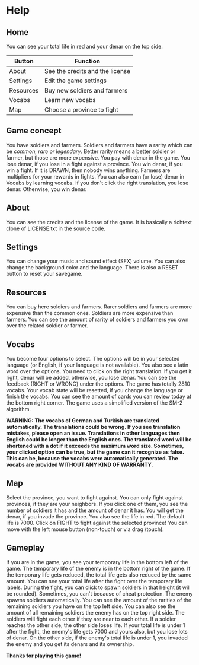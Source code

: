 # Help

## Home

You can see your total life in red and your denar on the top side.

| Button    | Function                        |
| --------- | ------------------------------- |
| About     | See the credits and the license |
| Settings  | Edit the game settings          |
| Resources | Buy new soldiers and farmers    |
| Vocabs    | Learn new vocabs                |
| Map       | Choose a province to fight      |

## Game concept

You have soldiers and farmers. Soldiers and farmers have a rarity which can be *common, rare or legendary*. Better rarity means a better soldier or farmer, but those are more expensive. You pay with denar in the game. You lose denar, if you lose in a fight against a province. You win denar, if you win a fight. If it is DRAWN, then nobody wins anything. Farmers are multipliers for your rewards in fights. You can also earn (or lose) denar in Vocabs by learning vocabs. If you don't click the right translation, you lose denar. Otherwise, you win denar.

## About

You can see the credits and the license of the game. It is basically a richtext clone of LICENSE.txt in the source code.

## Settings

You can change your music and sound effect (SFX) volume. You can also change the background color and the language. There is also a RESET button to reset your savegame.

## Resources

You can buy here soldiers and farmers. Rarer soldiers and farmers are more expensive than the common ones. Soldiers are more expensive than farmers. You can see the amount of rarity of soldiers and farmers you own over the related soldier or farmer.

## Vocabs

You become four options to select. The options will be in your selected language (or English, if your language is not available). You also see a latin word over the options. You need to click on the right translation. If you get it right, denar will be added, otherwise, you lose denar. You can see the feedback (RIGHT or WRONG) under the options. The game has totally 2810 vocabs. Your vocab state will be resetted, if you change the language or finish the vocabs. You can see the amount of cards you can review today at the bottom right corner. The game uses a simplified version of the SM-2 algorithm.

**WARNING: The vocabs of German and Turkish are translated automatically. The translations could be wrong. If you see translation mistakes, please open an issue. Translations in other languages then English could be longer than the English ones. The translated word will be shortened with a dot if it exceeds the maximum word size. Sometimes, your clicked option can be true, but the game can it recognize as false. This can be, because the vocabs were automatically generated. The vocabs are provided WITHOUT ANY KIND OF WARRANTY.**

## Map

Select the province, you want to fight against. You can only fight against provinces, if they are your neighbors. If you click one of them, you see the number of soldiers it has and the amount of denar it has. You will get the denar, if you invade the province. You also see the life in red. The default life is 7000. Click on FIGHT to fight against the selected province! You can move with the left mouse button (non-touch) or via drag (touch).

## Gameplay

If you are in the game, you see your temporary life in the bottom left of the game. The temporary life of the enemy is in the bottom right of the game. If the temporary life gets reduced, the total life gets also reduced by the same amount. You can see your total life after the fight over the temporary life labels. During the fight, you can click to spawn soldiers in that height (it will be rounded). Sometimes, you can't because of cheat protection. The enemy spawns soldiers automatically. You can see the amount of the rarities of the remaining soldiers you have on the top left side. You can also see the amount of all remaining soldiers the enemy has on the top right side. The soldiers will fight each other if they are near to each other. If a soldier reaches the other side, the other side loses life. If your total life is under 1 after the fight, the enemy's life gets 7000 and yours also, but you lose lots of denar. On the other side, if the enemy's total life is under 1, you invaded the enemy and you get its denars and its ownership.

**Thanks for playing this game!**
